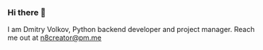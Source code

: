 ### Hi there 👋

I am Dmitry Volkov, Python backend developer and project manager. Reach me out at n8creator@pm.me
